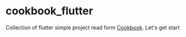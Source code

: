 # cookbook_flutter
Collection of flutter simple project read form [Cookbook](https://flutter.io/docs/cookbook).
Let's get start
